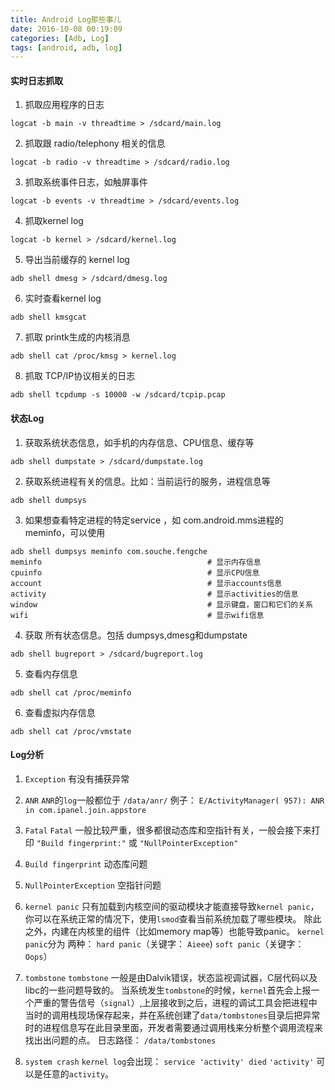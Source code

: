 ```yaml
---
title: Android Log那些事儿
date: 2016-10-08 00:19:09
categories: [Adb, Log]
tags: [android, adb, log]
---
```


#### 实时日志抓取
1. 抓取应用程序的日志
```
logcat -b main -v threadtime > /sdcard/main.log
```

<!--more-->

2. 抓取跟 radio/telephony 相关的信息
```
logcat -b radio -v threadtime > /sdcard/radio.log
```

3. 抓取系统事件日志，如触屏事件
```
logcat -b events -v threadtime > /sdcard/events.log
```

4. 抓取kernel log
```
logcat -b kernel > /sdcard/kernel.log
```

5. 导出当前缓存的 kernel log
```
adb shell dmesg > /sdcard/dmesg.log
```

6. 实时查看kernel log
```
adb shell kmsgcat
```

7. 抓取 printk生成的内核消息
```
adb shell cat /proc/kmsg > kernel.log
```

8. 抓取 TCP/IP协议相关的日志
```
adb shell tcpdump -s 10000 -w /sdcard/tcpip.pcap
```

#### 状态Log
1. 获取系统状态信息，如手机的内存信息、CPU信息、缓存等
```
adb shell dumpstate > /sdcard/dumpstate.log
```

2. 获取系统进程有关的信息。比如：当前运行的服务，进程信息等
```
adb shell dumpsys
```

3. 如果想查看特定进程的特定service ，如 com.android.mms进程的meminfo，可以使用
```
adb shell dumpsys meminfo com.souche.fengche
meminfo                                     # 显示内存信息
cpuinfo                                     # 显示CPU信息
account                                     # 显示accounts信息
activity                                    # 显示activities的信息
window                                      # 显示键盘，窗口和它们的关系
wifi                                        # 显示wifi信息
```

4. 获取 所有状态信息。包括 dumpsys,dmesg和dumpstate
```
adb shell bugreport > /sdcard/bugreport.log
```

5. 查看内存信息
```
adb shell cat /proc/meminfo
```

6. 查看虚拟内存信息
```
adb shell cat /proc/vmstate
```

#### Log分析
1. ``Exception``
有没有捕获异常

2. ``ANR``
``ANR``的``log``一般都位于 ``/data/anr/``
例子： ``E/ActivityManager( 957): ANR in com.ipanel.join.appstore``

3. ``Fatal``
``Fatal`` 一般比较严重，很多都很动态库和空指针有关，一般会接下来打印 ``"Build fingerprint:"`` 或 ``"NullPointerException"``

4. ``Build fingerprint``
动态库问题

5. ``NullPointerException``
空指针问题

6. ``kernel panic``
只有加载到内核空间的驱动模块才能直接导致``kernel panic``，你可以在系统正常的情况下，使用``lsmod``查看当前系统加载了哪些模块。
除此之外，内建在内核里的组件（比如memory map等）也能导致panic。
``kernel panic``分为 两种：
``hard panic``（关键字： ``Aieee``)
``soft panic``（关键字： ``Oops``）

7. ``tombstone``
``tombstone`` 一般是由Dalvik错误，状态监视调试器，C层代码以及libc的一些问题导致的。
当系统发生``tombstone``的时候，``kernel``首先会上报一个严重的警告信号（``signal``）,上层接收到之后，进程的调试工具会把进程中当时的调用栈现场保存起来，并在系统创建了``data/tombstones``目录后把异常时的进程信息写在此目录里面，开发者需要通过调用栈来分析整个调用流程来找出出问题的点。
日志路径： ``/data/tombstones``

8. ``system crash``
``kernel log``会出现： ``service 'activity' died``
``'activity'`` 可以是任意的``activity``。
